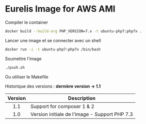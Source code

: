 # Eurelis Image for AWS AMI

Compiler le container

```bash
docker build --build-arg PHP_VERSION=7.x -t ubuntu-php7:php7x .
```

Lancer une image et se connecter avec un shell

```bash
docker run -i -t ubuntu-php7:php7x /bin/bash
```

Soumettre l'image

```bash
./push.sh
```

Ou utiliser le Makefile

Historique des versions : **dernière version -> 1.1**

| Version | Description                                   |
|:-------:|-----------------------------------------------|
|   1.1   | Support for composer 1 & 2                    |
|   1.0   | Version initiale de l'image - Support PHP 7.3 |
